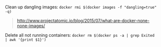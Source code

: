 Clean up dangling images: `docker rmi $(docker images -f "dangling=true" -q)`
> http://www.projectatomic.io/blog/2015/07/what-are-docker-none-none-images/

Delete all not running containers: `docker rm $(docker ps -a | grep Exited | awk '{print $1}')`

